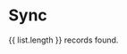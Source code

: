 
<script setup>
    import { usePowerSync } from '@powersync/vue';
    const powersync = usePowerSync();
    import SyncStatus from '../../components/SyncStatus.vue';

    import { ref } from 'vue';

    const list = ref([]);

    const powersync = usePowerSync();
    console.log('Powersync instance:', powersync.value);
    powersync.value.getAll('SELECT * from records').then((l) => list.value = l).catch((e) => console.error(e)).finally(() => {
        console.log('List of records:', list.value);
    });
</script>

# Sync

<SyncStatus />

{{ list.length }} records found.